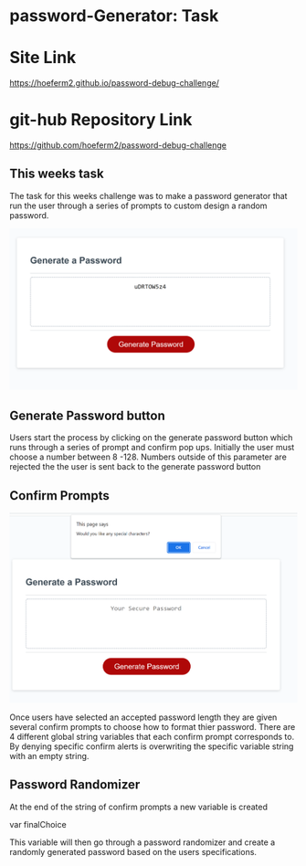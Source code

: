 # password-Generator: Task

# Site Link
https://hoeferm2.github.io/password-debug-challenge/

# git-hub Repository Link
https://github.com/hoeferm2/password-debug-challenge
## This weeks task

The task for this weeks challenge was to make a password generator that run the user through a series of prompts to custom design a random password.

![Generated](assets\screenshots\generated.PNG)
## Generate Password button

Users start the process by clicking on the generate password button which runs through a series of prompt and confirm pop ups. Initially the user must choose a number between 8 -128. Numbers outside of this parameter are rejected the the user is sent back to the generate password button

## Confirm Prompts
![confirm](assets\screenshots\confirm.PNG)

Once users have selected an accepted password length they are given several confirm prompts to choose how to format thier password. There are 4 different global string variables that each confirm prompt corresponds to. By denying specific confirm alerts is overwriting the specific variable string with an empty string.

## Password Randomizer

At the end of the string of confirm prompts a new variable is created

var finalChoice 

This variable will then go through a password randomizer and create a randomly generated password based on the users specifications.

